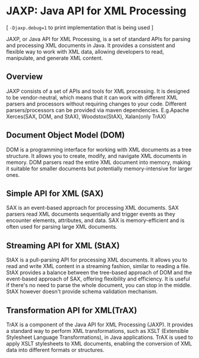 # JAXP: Java API for XML Processing

[ `-Djaxp.debug=1` to print implementation that is being used ]

JAXP, or Java API for XML Processing, is a set of standard APIs for parsing and processing XML documents in Java. It
provides a consistent and flexible way to work with XML data, allowing developers to read, manipulate, and generate XML
content.

## Overview

JAXP consists of a set of APIs and tools for XML processing. It is designed to be vendor-neutral, which means that it
can work with different XML parsers and processors without requiring changes to your code. Different parsers/processors
can be provided via maven dependencies. E.g.Apache Xerces(SAX, DOM, and StAX), Woodstox(StAX), Xalan(only TrAX)

## Document Object Model (DOM)

DOM is a programming interface for working with XML documents as a tree structure. It
allows you to create, modify, and navigate XML documents in memory. DOM parsers read the entire XML document into
memory, making it suitable for smaller documents but potentially memory-intensive for larger ones.

## Simple API for XML (SAX)

SAX is an event-based approach for processing XML documents. SAX parsers read XML
documents sequentially and trigger events as they encounter elements, attributes, and data. SAX is memory-efficient
and is often used for parsing large XML documents.

## Streaming API for XML (StAX)

StAX is a pull-parsing API for processing XML documents. It allows you to read and
write XML content in a streaming fashion, similar to reading a file. StAX provides a balance between the tree-based
approach of DOM and the event-based approach of SAX, offering flexibility and efficiency. It is useful if there's no
need to parse the whole document, you can stop in the middle. StAX however doesn't provide schema validation
mechanism.

## Transformation API for XML(TrAX)

TrAX is a component of the Java API for XML Processing (JAXP). It provides a standard way to perform XML
transformations, such as XSLT (Extensible Stylesheet Language Transformations), in Java applications. TrAX is used to
apply XSLT stylesheets to XML documents, enabling the conversion of XML data into different formats or structures.



